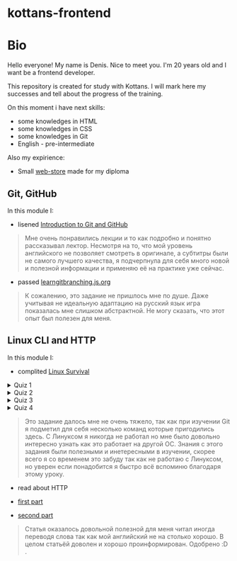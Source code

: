 # kottans-frontend
# Bio
Hello everyone! My name is Denis. Nice to meet you. I'm 20 years old and I want be a frontend developer.

This repository is created for study with Kottans. I will mark here my successes and tell about the progress of the training.

On this moment i have next skills:

* some knowledges in HTML
* some knowledges in CSS
* some knowledges in Git
* English - pre-intermediate

Also my expirience:

* Small [web-store](http://monumental-lamington-107ee9.netlify.app) made for my diploma

## Git, GitHub 
In this module I:
* lisened [Introduction to Git and GitHub](https://www.coursera.org/learn/introduction-git-github)

>Мне очень понравились лекции и то как подробно и понятно рассказывал лектор. Несмотря на то, что мой уровень английского не позволяет смотреть в оригинале, а субтитры были не самого лучшего качества, я подчерпнула для себя много новой и полезной информации и применяю её на практике уже сейчас.

* passed [learngitbranching.js.org](https://learngitbranching.js.org/?locale=ru_RU)

>К сожалению, это задание не пришлось мне по душе. Даже учитывая не идеальную адаптацию на русский язык игра показалась мне слишком абстрактной. Не могу сказать, что этот опыт был полезен для меня.

## Linux CLI and HTTP 

In this module I:

* complited [Linux Survival](https://linuxsurvival.com/linux-tutorial-end-of-module-4/)
<details>
    <summary>Quiz 1</summary>
    <img src="https://github.com/MudreZ9/kottans-frontend/blob/main/task_linux_cli/quiz1.jpg">
</details>
<details>
    <summary>Quiz 2</summary>
    <img src="https://github.com/MudreZ9/kottans-frontend/blob/main/task_linux_cli/quiz2.jpg">
</details>
<details>
    <summary>Quiz 3</summary>
    <img src="https://github.com/MudreZ9/kottans-frontend/blob/main/task_linux_cli/quiz3.jpg">
</details>
<details>
    <summary>Quiz 4</summary>
    <img src="https://github.com/MudreZ9/kottans-frontend/blob/main/task_linux_cli/quiz4.jpg">
</details>

>Это задание далось мне не очень тяжело, так как при изучении Git я подметил для себя несколько команд которые пригодились здесь. С Линуксом я никогда не работал но мне было довольно интересно узнать как это работает на другой ОС. Знания с этого задания были полезными и инетересными в изучении, скорее всего я со временем это забуду так как не работаю с Линуксом, но уверен если понадобится я быстро всё вспоминю благодаря этому уроку.

* read about HTTP

* [first part](https://code.tutsplus.com/uk/tutorials/http-the-protocol-every-web-developer-must-know-part-1--net-31177)
* [second part](https://code.tutsplus.com/uk/tutorials/http-the-protocol-every-web-developer-must-know-part-2--net-31155)

> Статья оказалось довольной полезной для меня читал иногда переводя слова так как мой английский не на столько хорошо. В целом статьёй доволен и хорошо проинформирован. Одобрено :D . 
